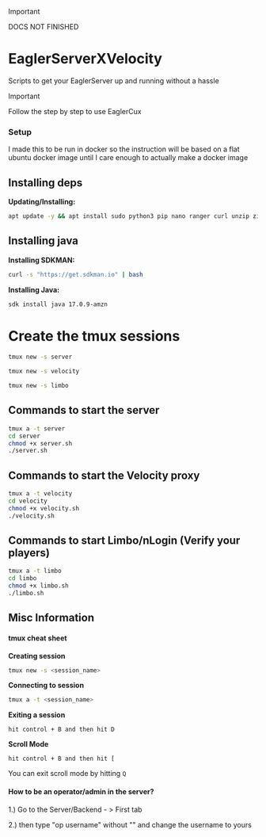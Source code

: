 > [!IMPORTANT]
> DOCS NOT FINISHED
> 

# EaglerServerXVelocity
Scripts to get your EaglerServer up and running without a hassle
> [!IMPORTANT]
> Follow the step by step to use EaglerCux
> 
### Setup
I made this to be run in docker so the instruction will be based on a flat ubuntu docker image until I care enough to actually make a docker image 

## Installing deps
**Updating/Installing:**
```bash
apt update -y && apt install sudo python3 pip nano ranger curl unzip zip tmux
```
## Installing java
**Installing SDKMAN:**
```bash
curl -s "https://get.sdkman.io" | bash
```
**Installing Java:**
```bash
sdk install java 17.0.9-amzn
```

# Create the tmux sessions
```bash
tmux new -s server
```
```bash
tmux new -s velocity
```
```bash
tmux new -s limbo
```
## Commands to start the server
```bash
tmux a -t server
cd server
chmod +x server.sh
./server.sh
```
## Commands to start the Velocity proxy
```bash
tmux a -t velocity
cd velocity
chmod +x velocity.sh
./velocity.sh
```
## Commands to start Limbo/nLogin (Verify your players)
```bash
tmux a -t limbo
cd limbo
chmod +x limbo.sh
./limbo.sh
```

## Misc Information
#### tmux cheat sheet
**Creating session**
```bash
tmux new -s <session_name>
```
**Connecting to session**
```bash
tmux a -t <session_name>
```
**Exiting a session**
```
hit control + B and then hit D
```
**Scroll Mode**
```
hit control + B and then hit [
```
You can exit scroll mode by hitting `Q`

#### How to be an operator/admin in the server?

1.) Go to the Server/Backend - > First tab

2.) then type "op username" without "" and change the username to yours
